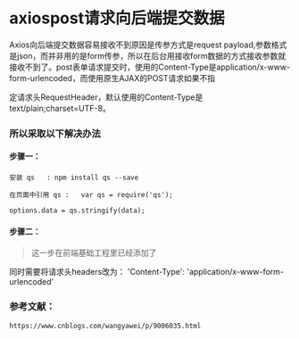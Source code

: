 # axiospost请求向后端提交数据

Axios向后端提交数据容易接收不到原因是传参方式是request payload,参数格式是json，而并非用的是form传参，所以在后台用接收form数据的方式接收参数就接收不到了。post表单请求提交时，使用的Content-Type是application/x-www-form-urlencoded，而使用原生AJAX的POST请求如果不指

定请求头RequestHeader，默认使用的Content-Type是text/plain;charset=UTF-8。

### 所以采取以下解决办法 

#### 步骤一：

```
安装 qs   : npm install qs --save    

在页面中引用 qs :   var qs = require('qs');

options.data = qs.stringify(data);
```

#### 步骤二：

> 这一步在前端基础工程里已经添加了

同时需要将请求头headers改为： 'Content-Type': 'application/x-www-form-urlencoded'

### 参考文献：

```
https://www.cnblogs.com/wangyawei/p/9006035.html
```



